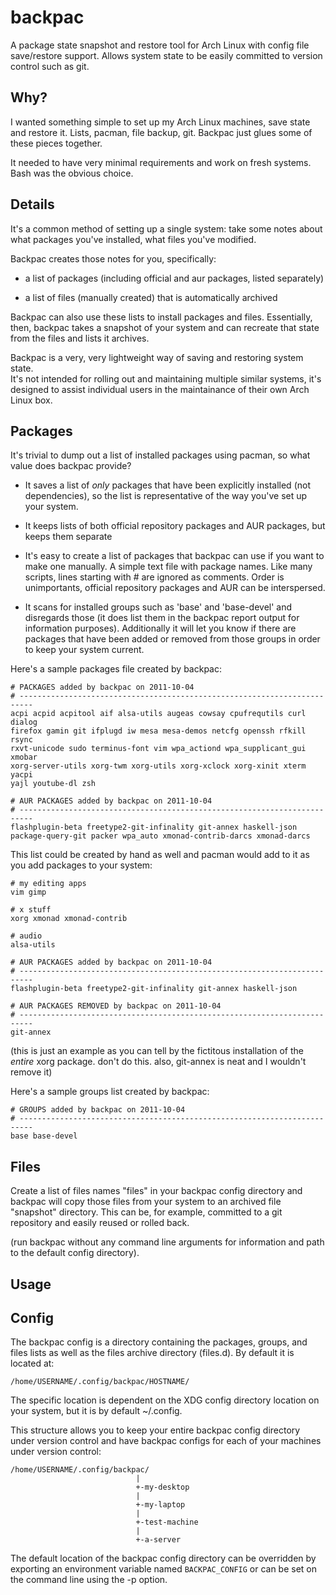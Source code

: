 backpac
=======

A package state snapshot and restore tool for Arch Linux with config file 
save/restore support. Allows system state to be easily committed to version 
control such as git.

Why?
----

I wanted something simple to set up my Arch Linux machines, save state and 
restore it. Lists, pacman, file backup, git. Backpac just glues some of these 
pieces together.

It needed to have very minimal requirements and work on fresh systems. Bash was 
the obvious choice.

Details
-------

It's a common method of setting up a single system: take some notes about what 
packages you've installed, what files you've modified.

Backpac creates those notes for you, specifically:

 * a list of packages (including official and aur packages, listed separately)

 * a list of files (manually created) that is automatically archived

Backpac can also use these lists to install packages and files. Essentially, 
then, backpac takes a snapshot of your system and can recreate that state from 
the files and lists it archives.

Backpac is a very, very lightweight way of saving and restoring system state.  
It's not intended for rolling out and maintaining multiple similar systems, 
it's designed to assist individual users in the  maintainance of their own Arch 
Linux box.

Packages
--------

It's trivial to dump out a list of installed packages using pacman, so what 
value does backpac provide?

 * It saves a list of *only* packages that have been explicitly installed (not 
   dependencies), so the list is representative of the way you've set up your 
   system.

 * It keeps lists of both official repository packages and AUR packages, but 
   keeps them separate

 * It's easy to create a list of packages that backpac can use if you want to 
   make one manually. A simple text file with package names. Like many scripts, 
   lines starting with # are ignored as comments. Order is unimportants, 
   official repository packages and AUR can be interspersed.

 * It scans for installed groups such as 'base' and 'base-devel' and disregards 
   those (it does list them in the backpac report output for information 
   purposes). Additionally it will let you know if there are packages that have 
   been added or removed from those groups in order to keep your system 
   current.

Here's a sample packages file created by backpac:

    # PACKAGES added by backpac on 2011-10-04
    # -------------------------------------------------------------------------
    acpi acpid acpitool aif alsa-utils augeas cowsay cpufrequtils curl dialog
    firefox gamin git ifplugd iw mesa mesa-demos netcfg openssh rfkill rsync
    rxvt-unicode sudo terminus-font vim wpa_actiond wpa_supplicant_gui xmobar
    xorg-server-utils xorg-twm xorg-utils xorg-xclock xorg-xinit xterm yacpi
    yajl youtube-dl zsh

    # AUR PACKAGES added by backpac on 2011-10-04
    # -------------------------------------------------------------------------
    flashplugin-beta freetype2-git-infinality git-annex haskell-json
    package-query-git packer wpa_auto xmonad-contrib-darcs xmonad-darcs

This list could be created by hand as well and pacman would add to it as you 
add packages to your system:

    # my editing apps
    vim gimp

    # x stuff
    xorg xmonad xmonad-contrib

    # audio
    alsa-utils

    # AUR PACKAGES added by backpac on 2011-10-04
    # -------------------------------------------------------------------------
    flashplugin-beta freetype2-git-infinality git-annex haskell-json

    # AUR PACKAGES REMOVED by backpac on 2011-10-04
    # -------------------------------------------------------------------------
    git-annex

(this is just an example as you can tell by the fictitous installation of the 
*entire* xorg package. don't do this. also, git-annex is neat and I wouldn't 
remove it)

Here's a sample groups list created by backpac:

    # GROUPS added by backpac on 2011-10-04
    # -------------------------------------------------------------------------
    base base-devel

Files
-----

Create a list of files names "files" in your backpac config directory and 
backpac will copy those files from your system to an archived file "snapshot" 
directory. This can be, for example, committed to a git repository and easily 
reused or rolled back.

(run backpac without any command line arguments for information and path to the 
default config directory).

Usage
-----

Config
------

The backpac config is a directory containing the packages, groups, and files 
lists as well as the files archive directory (files.d). By default it is 
located at:

    /home/USERNAME/.config/backpac/HOSTNAME/

The specific location is dependent on the XDG config directory location on your 
system, but it is by default ~/.config.

This structure allows you to keep your entire backpac config directory under 
version control and have backpac configs for each of your machines under 
version control:

    /home/USERNAME/.config/backpac/
                                |
                                +-my-desktop
                                |
                                +-my-laptop
                                |
                                +-test-machine
                                |
                                +-a-server

The default location of the backpac config directory can be overridden by 
exporting an environment variable named `BACKPAC_CONFIG` or can be set on the 
command line using the -p <pathname> option.


